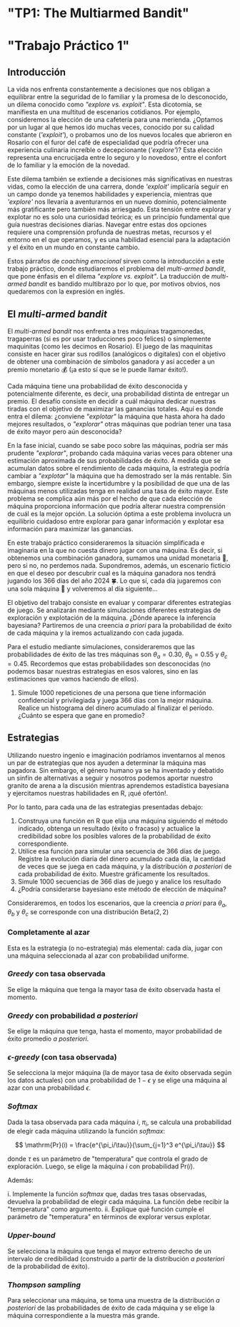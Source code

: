 # "TP1: The Multiarmed Bandit"
# "Trabajo Práctico 1"


## Introducción

La vida nos enfrenta constantemente a decisiones que nos obligan a equilibrar entre la seguridad de lo familiar y la promesa de lo desconocido, un dilema conocido como *"explore vs. exploit"*. Esta dicotomía, se manifiesta en una multitud de escenarios cotidianos. Por ejemplo, consideremos la elección de una cafetería para una merienda. ¿Optamos por un lugar al que hemos ido muchas veces, conocido por su calidad constante (*'exploit'*), o probamos uno de los nuevos locales que abrieron en Rosario con el furor del café de especialidad que podría ofrecer una experiencia culinaria increíble o decepcionante (*'explore'*)? Esta elección representa una encrucijada entre lo seguro y lo novedoso, entre el confort de lo familiar y la emoción de la novedad.

Este dilema también se extiende a decisiones más significativas en nuestras vidas, como la elección de una carrera, donde *'exploit'* implicaría seguir en un campo donde ya tenemos habilidades y experiencia, mientras que *'explore'* nos llevaría a aventurarnos en un nuevo dominio, potencialmente más gratificante pero también más arriesgado. Esta tensión entre explorar y explotar no es solo una curiosidad teórica; es un principio fundamental que guía nuestras decisiones diarias. Navegar entre estas dos opciones requiere una comprensión profunda de nuestras metas, recursos y el entorno en el que operamos, y es una habilidad esencial para la adaptación y el éxito en un mundo en constante cambio.

Estos párrafos de *coaching emocional* sirven como la introducción a este trabajo práctico, donde estudiaremos el problema del _multi-armed bandit_, que pone énfasis en el dilema *"explore vs. exploit"*. La traducción de _multi-armed bandit_ es bandido multibrazo por lo que, por motivos obvios, nos quedaremos con la expresión en inglés.

## El _multi-armed bandit_

El _multi-armed bandit_ nos enfrenta a tres máquinas tragamonedas, tragaperras (si es por usar traducciones poco felices) o simplemente maquinitas (como les decimos en Rosario). El juego de las maquinitas consiste en hacer girar sus rodillos (analógicos o digitales) con el objetivo de obtener una combinación de símbolos ganadora y así acceder a un premio monetario 💰 (¡a esto sí que se le puede llamar éxito!).

Cada máquina tiene una probabilidad de éxito desconocida y potencialmente diferente, es decir, una probabilidad distinta de entregar un premio. El desafío consiste en decidir a cuál máquina dedicar nuestras tiradas con el objetivo de maximizar las ganancias totales. Aquí es donde entra el dilema: ¿conviene _"explotar"_ la máquina que hasta ahora ha dado mejores resultados, o _"explorar"_ otras máquinas que podrían tener una tasa de éxito mayor pero aún desconocida?

En la fase inicial, cuando se sabe poco sobre las máquinas, podría ser más prudente _"explorar"_, probando cada máquina varias veces para obtener una estimación aproximada de sus probabilidades de éxito. A medida que se acumulan datos sobre el rendimiento de cada máquina, la estrategia podría cambiar a _"explotar"_ la máquina que ha demostrado ser la más rentable. Sin embargo, siempre existe la incertidumbre y la posibilidad de que una de las máquinas menos utilizadas tenga en realidad una tasa de éxito mayor. Este problema se complica aún más por el hecho de que cada elección de máquina proporciona información que podría alterar nuestra comprensión de cuál es la mejor opción. La solución óptima a este problema involucra un equilibrio cuidadoso entre explorar para ganar información y explotar esa información para maximizar las ganancias.

En este trabajo práctico consideraremos la situación simplificada e imaginaria en la que no cuesta dinero jugar con una máquina. Es decir, si obtenemos una combinación ganadora, sumamos una unidad monetaria 🤑, pero si no, no perdemos nada. Supondremos, además, un escenario ficticio en que el deseo por descubrir cual es la máquina ganadora nos tendrá jugando los 366 días del año 2024 🍀. Lo que sí, cada día jugaremos con una sola máquina 🎰 y volveremos al día siguiente...

El objetivo del trabajo consiste en evaluar y comparar diferentes estrategias de juego. Se analizarán mediante simulaciones diferentes estrategias de exploración y explotación de la máquina. ¿Dónde aparece la inferencia bayesiana? Partiremos de una creencia _a priori_ para la probabilidad de éxito de cada máquina y la iremos actualizando con cada jugada. 

Para el estudio mediante simulaciones, consideraremos que las probabilidades de éxito de las tres máquinas son $\theta_a = 0.30$, $\theta_b = 0.55$ y $\theta_c = 0.45$. Recordemos que estas probabilidades son desconocidas (no podemos basar nuestras estrategias en esos valores, sino en las estimaciones que vamos haciendo de ellos).

1. Simule 1000 repeticiones de una persona que tiene información confidencial y privilegiada y juega 366 días con la mejor máquina. Realice un histograma del dinero acumulado al finalizar el período. ¿Cuánto se espera que gane en promedio?

## Estrategias 

Utilizando nuestro ingenio e imaginación podríamos inventarnos al menos un par de estrategias
que nos ayuden a determinar la máquina mas pagadora. Sin embargo, el género humano ya se 
ha inventado y debatido un sinfín de alternativas a seguir y nosotros podemos aportar 
nuestro granito de arena a la discusión mientras aprendemos estadística bayesiana y 
ejercitamos nuestras habilidades en R, ¡qué ofertón!. 

Por lo tanto, para cada una de las estrategias presentadas debajo:

1.  Construya una función en R que elija una máquina siguiendo el método indicado, 
    obtenga un resultado (éxito o fracaso) y actualice la credibilidad sobre los posibles 
    valores de la probabilidad de éxito correspondiente. 
2.  Utilice esa función para simular una secuencia de 366 días de juego. 
    Registre la evolución diaria del dinero acumulado cada día, la cantidad de veces que 
    se juega en cada máquina, y la distribución _a posteriori_ de cada probabilidad de 
    éxito. Muestre gráficamente los resultados.
3.  Simule 1000 secuencias de 366 días de juego y analice los resultado
4.  ¿Podría considerarse bayesiano este método de elección de máquina?

Consideraremos, en todos los escenarios, que la creencia _a priori_ para 
$\theta_a$, $\theta_b$ y $\theta_c$ se corresponde con una distribución $\mathrm{Beta}(2, 2)$

### Completamente al azar

Esta es la estrategia (o no-estrategia) más elemental: cada día, jugar con una máquina seleccionada al azar con probabilidad uniforme. 

### _Greedy_ con tasa observada

Se elige la máquina que tenga la mayor tasa de éxito observada hasta el momento.

### _Greedy_ con probabilidad _a posteriori_

Se elige la máquina que tenga, hasta el momento, mayor probabilidad de éxito promedio _a posteriori_.

### _$\epsilon$-greedy_ (con tasa observada)

Se selecciona la mejor máquina (la de mayor tasa de éxito observada según los datos actuales) con una probabilidad de $1-\epsilon$ y se elige una máquina al azar con una probabilidad $\epsilon$. 

### _Softmax_

Dada la tasa observada para cada máquina $i$, $\pi_i$, se calcula una probabilidad de elegir cada máquina utilizando la función _softmax_:

$$
\mathrm{Pr}(i) = \frac{e^{\pi_i/\tau}}{\sum_{j=1}^3 e^{\pi_i/\tau}}
$$

donde $\tau$ es un parámetro de "temperatura" que controla el grado de exploración. Luego, se elige la máquina $i$ con probabilidad $\mathrm{Pr}(i)$.

Además:

i. Implemente la función _softmax_ que, dadas tres tasas observadas, devuelva la probabilidad de elegir cada máquina. La función debe recibir la "temperatura" como argumento.
ii. Explique qué función cumple el parámetro de "temperatura" en términos de explorar versus explotar.

### _Upper-bound_

Se selecciona la máquina que tenga el mayor extremo derecho de un intervalo de 
credibilidad (construido a partir de la distribución _a posteriori_ de la probabilidad de éxito).

### _Thompson sampling_

Para seleccionar una máquina, se toma una muestra de la distribución _a posteriori_ de las probabilidades de éxito de cada máquina y se elige la máquina correspondiente a la muestra más grande.